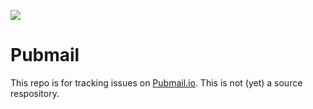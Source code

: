 ![](https://i.imgur.com/AtBOTUh.png)

# Pubmail
This repo is for tracking issues on [Pubmail.io](https://www.pubmail.io). This is not (yet) a source respository.
